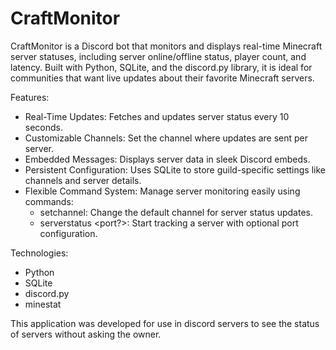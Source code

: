 # CraftMonitor
CraftMonitor is a Discord bot that monitors and displays real-time Minecraft server statuses, including server online/offline status, player count, and latency. Built with Python, SQLite, and the discord.py library, it is ideal for communities that want live updates about their favorite Minecraft servers.

Features:
* Real-Time Updates: Fetches and updates server status every 10 seconds.
* Customizable Channels: Set the channel where updates are sent per server.
* Embedded Messages: Displays server data in sleek Discord embeds.
* Persistent Configuration: Uses SQLite to store guild-specific settings like channels and server details.
* Flexible Command System: Manage server monitoring easily using commands:
  * setchannel: Change the default channel for server status updates.
  * serverstatus <serverID> <port?>: Start tracking a server with optional port configuration.
  
Technologies:
* Python
* SQLite
* discord.py
* minestat

This application was developed for use in discord servers to see the status of servers without asking the owner.
